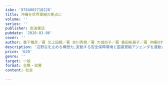 ```yaml
---
isbn: '9784002710228'
title: 沖縄を世界軍縮の拠点に
volume: ''
series: ''
publisher: 岩波書店
pubdate: '2020-03-06'
cover: ''
author: 豊下楢彦／著 北上田毅／著 吉川秀樹／著 大城尚子／著 豊田祐基子／著 沖縄対外問題研究会／著
description: '辺野古を止める構想力,変動する安全保障環境と国連軍縮アジェンダを連動させる提案を軸に「辺野古の不可能性」を論じる討議の記録．'
price: '620'
genre: ''
target: 一般
format: 全集・双書
content: 社会

---
```

